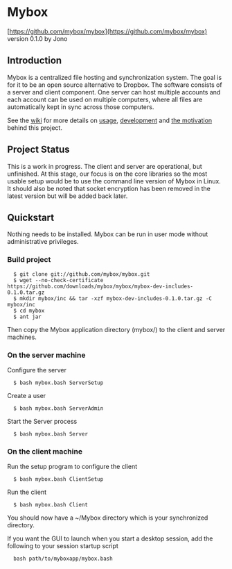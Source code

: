 Mybox
=====
[https://github.com/mybox/mybox](https://github.com/mybox/mybox)  
version 0.1.0 by Jono


Introduction
------------
Mybox is a centralized file hosting and synchronization system. The goal is for it to be an open source alternative to Dropbox. The software consists of a server and client component. One server can host multiple accounts and each account can be used on multiple computers, where all files are automatically kept in sync across those computers.

See the [wiki](https://github.com/mybox/mybox/wiki) for more details on [usage](https://github.com/mybox/mybox/wiki/Usage), [development](https://github.com/mybox/mybox/wiki/Development) and [the motivation](https://github.com/mybox/mybox/wiki/Project-Goals) behind this project.


Project Status
--------------
This is a work in progress. The client and server are operational, but unfinished. At this stage, our focus is on the core libraries so the most usable setup would be to use the command line version of Mybox in Linux. It should also be noted that socket encryption has been removed in the latest version but will be added back later.


Quickstart
----------
Nothing needs to be installed. Mybox can be run in user mode without administrative privileges.


### Build project ###

      $ git clone git://github.com/mybox/mybox.git
      $ wget --no-check-certificate https://github.com/downloads/mybox/mybox/mybox-dev-includes-0.1.0.tar.gz  
      $ mkdir mybox/inc && tar -xzf mybox-dev-includes-0.1.0.tar.gz -C mybox/inc
      $ cd mybox
      $ ant jar
    
Then copy the Mybox application directory (mybox/) to the client and server machines.


### On the server machine ###

Configure the server

      $ bash mybox.bash ServerSetup

Create a user

      $ bash mybox.bash ServerAdmin
      
Start the Server process

      $ bash mybox.bash Server


### On the client machine ###

Run the setup program to configure the client

      $ bash mybox.bash ClientSetup

Run the client

      $ bash mybox.bash Client
      
You should now have a ~/Mybox directory which is your synchronized directory.

If you want the GUI to launch when you start a desktop session, add the following to your session startup script

      bash path/to/myboxapp/mybox.bash


